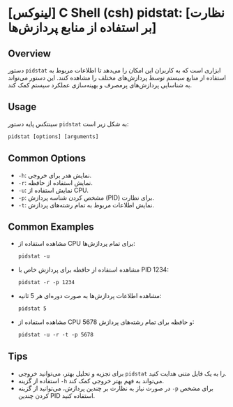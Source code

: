 # [لینوکس] C Shell (csh) pidstat: [نظارت بر استفاده از منابع پردازش‌ها]

## Overview
دستور `pidstat` ابزاری است که به کاربران این امکان را می‌دهد تا اطلاعات مربوط به استفاده از منابع سیستم توسط پردازش‌های مختلف را مشاهده کنند. این دستور می‌تواند به شناسایی پردازش‌های پرمصرف و بهینه‌سازی عملکرد سیستم کمک کند.

## Usage
سینتکس پایه دستور `pidstat` به شکل زیر است:

```csh
pidstat [options] [arguments]
```

## Common Options
- `-h`: نمایش هدر برای خروجی.
- `-r`: نمایش استفاده از حافظه.
- `-u`: نمایش استفاده از CPU.
- `-p`: مشخص کردن شناسه پردازش (PID) برای نظارت.
- `-t`: نمایش اطلاعات مربوط به تمام رشته‌های پردازش.

## Common Examples
- مشاهده استفاده از CPU برای تمام پردازش‌ها:
  ```csh
  pidstat -u
  ```

- مشاهده استفاده از حافظه برای پردازش خاص با PID 1234:
  ```csh
  pidstat -r -p 1234
  ```

- مشاهده اطلاعات پردازش‌ها به صورت دوره‌ای هر 5 ثانیه:
  ```csh
  pidstat 5
  ```

- مشاهده استفاده از CPU و حافظه برای تمام رشته‌های پردازش 5678:
  ```csh
  pidstat -u -r -t -p 5678
  ```

## Tips
- برای تجزیه و تحلیل بهتر، می‌توانید خروجی `pidstat` را به یک فایل متنی هدایت کنید.
- استفاده از گزینه `-h` می‌تواند به فهم بهتر خروجی کمک کند.
- در صورت نیاز به نظارت بر چندین پردازش، می‌توانید از گزینه `-p` برای مشخص کردن چندین PID استفاده کنید.